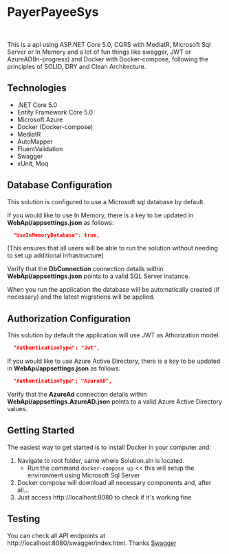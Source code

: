 # PayerPayeeSys

<br/>

This is a api using ASP.NET Core 5.0, CQRS with MediatR, Microsoft Sql Server or In Memory and a lot of fun things like swagger, JWT or AzureAD(In-progress) and Docker with Docker-compose, following the principles of SOLID, DRY and Clean Architecture. 


## Technologies
* .NET Core 5.0
* Entity Framework Core 5.0
* Microsoft Azure
* Docker (Docker-compose)
* MediatR
* AutoMapper
* FluentValidation
* Swagger
* xUnit, Moq

## Database Configuration
This solution is configured to use a Microsoft sql database by default. 

If you would like to use In Memory, there is a key to be updated in **WebApi/appsettings.json** as follows:

```json
  "UseInMemoryDatabase": true,
```
(This ensures that all users will be able to run the solution without needing to set up additional infrastructure)

Verify that the **DbConnection** connection details within **WebApi/appsettings.json** points to a valid SQL Server instance. 

When you run the application the database will be automatically created (if necessary) and the latest migrations will be applied.


## Authorization Configuration
This solution by default the application will use JWT as Athorization model.

```json
  "AuthenticationType": "Jwt",
```

If you would like to use Azure Active Directory, there is a key to be updated in **WebApi/appsettings.json** as follows:

```json
  "AuthenticationType": "AzureAD",
```

Verify that the **AzureAd** connection details within **WebApi/appsettings.AzureAD.json** points to a valid Azure Active Directory values. 

## Getting Started
The easiest way to get started is to install Docker in your computer and:

1. Navigate to root folder, same where Solution.sln is located.
   - Run the command `docker-compose up` << this will setup the environment using Microsoft Sql Server   
2. Docker compose will download all necessary components and, after all...
3. Just access http://localhost:8080 to check if it's working fine

## Testing
You can check all API endpoints at http://localhost:8080/swagger/index.html. Thanks [Swagger](https://github.com/swagger-api)